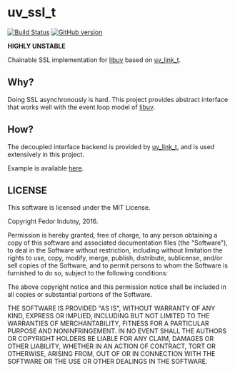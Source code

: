 # uv_ssl_t
[![Build Status](https://secure.travis-ci.org/indutny/uv_ssl_t.svg)](http://travis-ci.org/indutny/uv_ssl_t)
[![GitHub version](https://badge.fury.io/gh/indutny%2Fuv_ssl_t.svg)](https://badge.fury.io/gh/indutny%2Fuv_ssl_t)

**HIGHLY UNSTABLE**

Chainable SSL implementation for [libuv][0] based on [uv_link_t][1].

## Why?

Doing SSL asynchronously is hard. This project provides abstract interface that
works well with the event loop model of [libuv][0].

## How?

The decoupled interface backend is provided by [uv_link_t][1], and is used
extensively in this project.

Example is available [here][2].

## LICENSE

This software is licensed under the MIT License.

Copyright Fedor Indutny, 2016.

Permission is hereby granted, free of charge, to any person obtaining a
copy of this software and associated documentation files (the
"Software"), to deal in the Software without restriction, including
without limitation the rights to use, copy, modify, merge, publish,
distribute, sublicense, and/or sell copies of the Software, and to permit
persons to whom the Software is furnished to do so, subject to the
following conditions:

The above copyright notice and this permission notice shall be included
in all copies or substantial portions of the Software.

THE SOFTWARE IS PROVIDED "AS IS", WITHOUT WARRANTY OF ANY KIND, EXPRESS
OR IMPLIED, INCLUDING BUT NOT LIMITED TO THE WARRANTIES OF
MERCHANTABILITY, FITNESS FOR A PARTICULAR PURPOSE AND NONINFRINGEMENT. IN
NO EVENT SHALL THE AUTHORS OR COPYRIGHT HOLDERS BE LIABLE FOR ANY CLAIM,
DAMAGES OR OTHER LIABILITY, WHETHER IN AN ACTION OF CONTRACT, TORT OR
OTHERWISE, ARISING FROM, OUT OF OR IN CONNECTION WITH THE SOFTWARE OR THE
USE OR OTHER DEALINGS IN THE SOFTWARE.

[0]: https://github.com/libuv/libuv
[1]: https://github.com/indutny/uv_link_t
[2]: https://github.com/indutny/uv_ssl_t/tree/master/example
